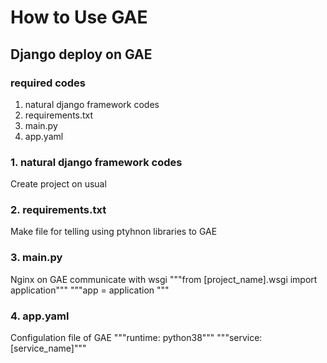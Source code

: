 # How to Use GAE
## Django deploy on GAE
### required codes
1. natural django framework codes
2. requirements.txt
3. main.py 
4. app.yaml

### 1. natural django framework codes
Create project on usual

### 2. requirements.txt
Make file for telling using ptyhnon libraries to GAE

### 3. main.py
Nginx on GAE communicate with wsgi 
"""from [project_name].wsgi import application"""
"""app = application """

### 4. app.yaml
Configulation file of GAE
"""runtime: python38"""
"""service: [service_name]""" 

